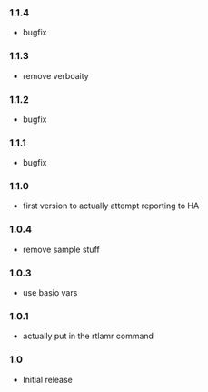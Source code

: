 ### 1.1.4

- bugfix

### 1.1.3

- remove verboaity

### 1.1.2

- bugfix

### 1.1.1

- bugfix

### 1.1.0

- first version to actually attempt reporting to HA

### 1.0.4

- remove sample stuff

### 1.0.3

- use basio vars

### 1.0.1

- actually put in the rtlamr command

### 1.0

- Initial release
